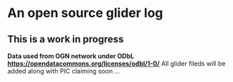# An open source glider log
## This is a work in progress
__Data used from OGN network under ODbL https://opendatacommons.org/licenses/odbl/1-0/__
All glider fileds will be added along with PIC claiming soon ...
